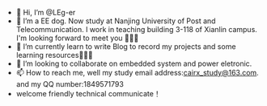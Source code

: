 - 👋 Hi, I’m @LEg-er
- 👀 I’m a EE dog. Now study at Nanjing University of Post and Telecommunication. I work in teaching building 3-118 of Xianlin campus. I'm looking forward to meet you 🐶🐶🐶
- 🌱 I’m currently learn to write Blog to record my projects and some learning resources🐷🐷🐷
- 💞️ I’m looking to collaborate on embedded system and power eletronic.
- 📫 How to reach me, well my study email address:cairx_study@163.com. and my QQ number:1849571793
- welcome friendly technical communicate！

<!---
LEg-er/LEg-er is a ✨ special ✨ repository because its `README.md` (this file) appears on your GitHub profile.
You can click the Preview link to take a look at your changes.
--->
